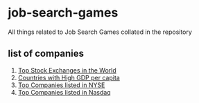 # job-search-games
All things related to Job Search Games collated in the repository

## list of companies
1. [Top Stock Exchanges in the World](https://github.com/ameysgithub/job-search-games/blob/main/stock-exchanges.md)
2. [Countries with High GDP per capita](https://github.com/ameysgithub/job-search-games/blob/main/countries-gdp-capita.md)
3. [Top Companies listed in NYSE](https://github.com/ameysgithub/job-search-games/blob/main/us-nyse.md)
4. [Top Companies listed in Nasdaq](https://github.com/ameysgithub/job-search-games/blob/main/us-nasdaq.md)
